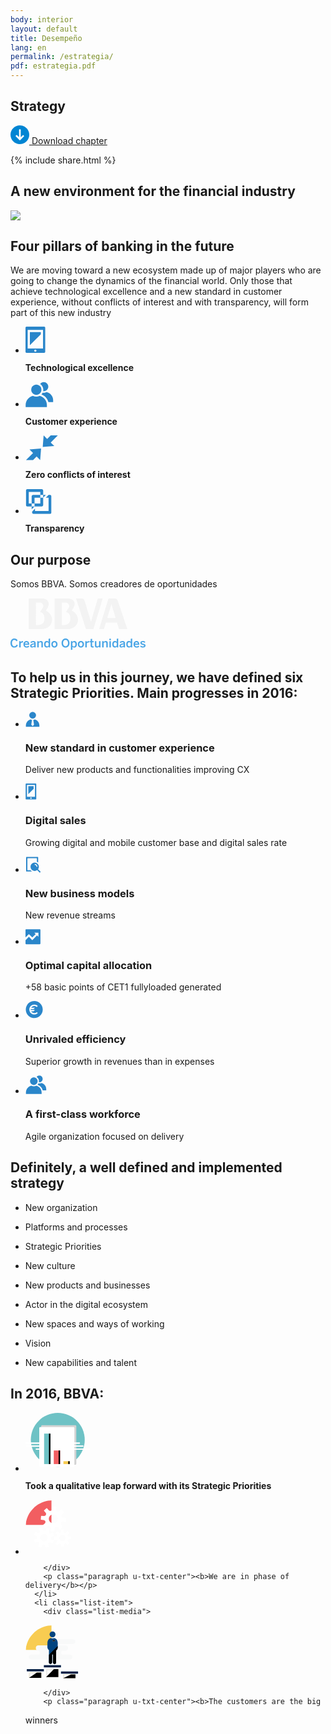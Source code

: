 ```yaml
---
body: interior
layout: default
title: Desempeño
lang: en
permalink: /estrategia/
pdf: estrategia.pdf
---
```



<section class="principal"  data-parallax="scroll" data-speed=".4" data-image-src="{{site.baseurl}}/images/background-estrategia.png">
  <div class="section-header section-header--strategy">
    <h1>Strategy</h1>
  </div>
</section>

<section class="section-option">
  <div class="container container--small u-flex u-space-between">
    <p class="download-option">
      <a href="{{site.baseurl}}/downloads/en/{{ page.pdf }}">
        <svg width="30px" height="30px" viewBox="-7 -1741 30 30" version="1.1" xmlns="http://www.w3.org/2000/svg" xmlns:xlink="http://www.w3.org/1999/xlink">
          <path d="M8,-1741 C-0.318181818,-1741 -7,-1734.31818 -7,-1726 C-7,-1717.68182 -0.318181818,-1711 8,-1711 C16.3181818,-1711 23,-1717.68182 23,-1726 C23,-1734.31818 16.3181818,-1741 8,-1741 Z M14.6136364,-1723.47727 L8.47727273,-1717.34091 C8.34090909,-1717.20455 8.13636364,-1717.13636 8,-1717.13636 C7.79545455,-1717.13636 7.65909091,-1717.20455 7.52272727,-1717.34091 L1.38636364,-1723.47727 C1.25,-1723.61364 1.18181818,-1723.75 1.18181818,-1723.95455 C1.18181818,-1724.15909 1.25,-1724.29545 1.38636364,-1724.43182 L2.34090909,-1725.38636 C2.61363636,-1725.65909 3.02272727,-1725.65909 3.29545455,-1725.38636 L6.02272727,-1722.65909 C6.22727273,-1722.45455 6.63636364,-1722.59091 6.63636364,-1722.93182 L6.63636364,-1734.18182 C6.63636364,-1734.59091 6.90909091,-1734.86364 7.31818182,-1734.86364 L8.68181818,-1734.86364 C9.09090909,-1734.86364 9.36363636,-1734.59091 9.36363636,-1734.18182 L9.36363636,-1722.86364 C9.36363636,-1722.59091 9.70454545,-1722.38636 9.97727273,-1722.59091 L12.7045455,-1725.31818 C12.9772727,-1725.59091 13.3863636,-1725.59091 13.6590909,-1725.31818 L14.6136364,-1724.36364 C14.75,-1724.22727 14.8181818,-1724.09091 14.8181818,-1723.88636 C14.8181818,-1723.75 14.75,-1723.61364 14.6136364,-1723.47727 Z" id="Shape" stroke="none" fill="#0085D3" fill-rule="evenodd"></path>
        </svg>
        Download chapter
      </a>
    </p>
    {% include share.html %}


  </div>
</section>

<section class="section">
  <div class="container container--small">
    <h2 class="title-section title-section--inside u-txt-center">A new environment for the financial industry</h2>
    <img src="{{site.baseurl}}/images/grafico-entorno.svg" />
  </div>
</section>


<section class="section section--pilares" data-parallax="scroll" data-speed=".4" data-image-src="{{site.baseurl}}/images/bg-pilares.png">
  <div class="container">
    <h2 class="u-txt-center title-section title-section--inside">Four pillars of banking in the future</h2>
    <p class="paragraph is-l u-txt-center paragraph--big">We are moving toward a new ecosystem made up of major players who are going to change the dynamics of the financial world.
Only those that achieve technological excellence and a new standard in customer experience, without conflicts of interest and with
transparency, will form part of this new industry</p>
  </div>
  <div class="container container--small">
    <ul class="list list--fourItems">
      <li class="list-item">
        <div class="list-media is-small">
          <svg width="32px" height="43px" viewBox="305 500 32 43" version="1.1" xmlns="http://www.w3.org/2000/svg" xmlns:xlink="http://www.w3.org/1999/xlink">
              <g id="Group" stroke="none" stroke-width="1" fill="none" fill-rule="evenodd" transform="translate(305.000000, 500.000000)">
                  <path d="M0,1.7546 C0,0.7856 0.78,0.0006 1.755,0.0006 L29.805,0.0006 C30.774,0.0006 31.56,0.7846 31.56,1.7546 L31.56,40.3246 C31.56,41.2946 30.78,42.0796 29.805,42.0796 L1.755,42.0796 C0.786,42.0796 0,41.2956 0,40.3246 L0,1.7546 Z M3.507,35.0656 L28.053,35.0656 L28.053,5.2596 L3.507,5.2596 L3.507,35.0656 Z M14.027,38.5726 C14.027,37.6046 14.805,36.8196 15.78,36.8196 C16.748,36.8196 17.533,37.5976 17.533,38.5726 C17.533,39.5416 16.755,40.3266 15.78,40.3266 C14.812,40.3266 14.027,39.5476 14.027,38.5726 L14.027,38.5726 Z" id="Fill-9" fill="#2A86CA"></path>
                  <polygon id="Fill-11" fill="#2A86CA" points="24.5465 12.2732 7.0135 29.8062 7.0135 8.7672 24.5465 8.7672"></polygon>
              </g>
          </svg>
        </div>
        <p class="paragraph u-txt-center"><b>Technological excellence</b></p>
      </li>
      <li class="list-item">
        <div class="list-media is-small">
          <svg width="45px" height="41px" viewBox="493 501 45 41" version="1.1" xmlns="http://www.w3.org/2000/svg" xmlns:xlink="http://www.w3.org/1999/xlink">
              <g id="Group-2" stroke="none" stroke-width="1" fill="none" fill-rule="evenodd" transform="translate(493.000000, 501.000000)">
                  <path d="M17.3241,21.1926 C21.8411,21.1926 25.5021,17.5306 25.5021,13.0146 C25.5021,8.4976 21.8411,4.8366 17.3241,4.8366 C12.8071,4.8366 9.1461,8.4976 9.1461,13.0146 C9.1461,17.5306 12.8071,21.1926 17.3241,21.1926" id="Fill-1" fill="#2A86CA"></path>
                  <path d="M22.5945,22.8288 C20.9965,23.6148 19.1815,24.0588 17.2715,24.0588 C15.3605,24.0588 13.5095,23.6138 11.9115,22.8278 C5.2365,24.4178 0.2495,30.2968 0.2495,37.3068 L0.2495,40.8198 L34.2345,40.8198 L34.2345,37.3068 C34.2345,30.2958 29.2615,24.4198 22.5945,22.8288" id="Fill-3" fill="#2A86CA"></path>
                  <path d="M28.5009,13.0144 C28.5009,13.8014 28.4179,14.5704 28.2619,15.3114 C28.5759,15.3534 28.8959,15.3764 29.2209,15.3764 C33.2359,15.3764 36.4899,12.1224 36.4899,8.1074 C36.4899,4.0924 33.2359,0.8374 29.2209,0.8374 C26.8739,0.8374 24.7869,1.9514 23.4579,3.6784 C26.4929,5.6784 28.5009,9.1154 28.5009,13.0144" id="Fill-5" fill="#2A86CA"></path>
                  <path d="M44.2303,29.7004 C44.2303,23.4694 39.8213,18.2454 33.8943,16.8314 C32.4743,17.5294 30.8663,17.9254 29.1683,17.9254 C28.5793,17.9254 27.9983,17.8744 27.4303,17.7834 C26.9403,18.8174 26.2963,19.7634 25.5273,20.5954 C31.0853,22.6804 35.2013,27.2624 36.6573,32.8234 L44.2303,32.8234 L44.2303,29.7004 Z" id="Fill-7" fill="#2A86CA"></path>
              </g>
          </svg>
        </div>
        <p class="paragraph u-txt-center"><b>Customer experience</b></p>
      </li>
      <li class="list-item">
        <div class="list-media is-small">
        <svg width="52px" height="40px" viewBox="695 502 52 40" version="1.1" xmlns="http://www.w3.org/2000/svg" xmlns:xlink="http://www.w3.org/1999/xlink">
            <path d="M718.4828,541.5613 L719.9048,523.0753 L701.4188,524.4973 L707.1068,530.1853 L695.7508,541.5143 L707.1268,541.5143 L712.7948,535.8733 L718.4828,541.5613 Z M723.9978,502.0563 L722.5758,520.5423 L741.0608,519.1203 L735.3728,513.4323 L746.7298,502.1033 L735.3538,502.1033 L729.6848,507.7443 L723.9978,502.0563 Z" id="Fill-16" stroke="none" fill="#2A86CA" fill-rule="evenodd"></path>
        </svg>
        </div>
        <p class="paragraph u-txt-center"><b>Zero conflicts of interest</b></p>
      </li>
      <li class="list-item">
        <div class="list-media is-small">
          <svg width="42px" height="41px" viewBox="884 503 42 41" version="1.1" xmlns="http://www.w3.org/2000/svg" xmlns:xlink="http://www.w3.org/1999/xlink">
              <defs>
                  <polygon id="path-1" points="0.6115 40 41.5325 40 41.5325 0.3591 0.6115 0.3591 0.6115 40"></polygon>
              </defs>
              <g id="Group-15" stroke="none" stroke-width="1" fill="none" fill-rule="evenodd" transform="translate(884.000000, 503.634200)">
                  <mask id="mask-2" fill="white">
                      <use xlink:href="#path-1"></use>
                  </mask>
                  <g id="Clip-14"></g>
                  <path d="M14.4525,28.1741 L9.8385,32.5161 L9.8385,11.8941 C9.8385,10.6201 10.8725,9.5871 12.1455,9.5871 L32.5685,9.5871 L28.2255,14.2011 L14.4525,14.2011 L14.4525,28.1741 Z M39.2255,40.0001 L12.8825,40.0001 C11.6095,40.0001 10.5755,38.9681 10.5755,37.6931 L10.5755,36.2611 L15.1895,31.6061 L15.1895,35.3861 L36.9195,35.3861 L36.9195,14.2341 L32.5255,14.2341 L36.8685,9.6201 L39.2255,9.6201 C40.5015,9.6201 41.5325,10.6531 41.5325,11.9261 L41.5325,37.6931 C41.5325,38.9681 40.5015,40.0001 39.2255,40.0001 L39.2255,40.0001 Z M5.2245,23.4281 L23.6795,23.4281 L23.6795,4.9731 L5.2245,4.9731 L5.2245,23.4281 Z M25.9875,28.0421 L2.9185,28.0421 C1.6445,28.0421 0.6115,27.0111 0.6115,25.7361 L0.6115,2.6661 C0.6115,1.3931 1.6445,0.3591 2.9185,0.3591 L25.9875,0.3591 C27.2625,0.3591 28.2945,1.3931 28.2945,2.6661 L28.2945,25.7361 C28.2945,27.0111 27.2625,28.0421 25.9875,28.0421 L25.9875,28.0421 Z" id="Fill-13" fill="#2A86CA" mask="url(#mask-2)"></path>
              </g>
          </svg>
        </div>
        <p class="paragraph u-txt-center"><b>Transparency</b></p>
      </li>
    </ul>
  </div>
</section>

<section class="section section--blue">
  <div class="container container--small">
    <h2 class="title-section title-section--inside u-txt-center">Our purpose</h2>
    <p>Somos BBVA. Somos creadores de oportunidades</p>
  </div>
</section>

<section class="section section--blueDark">
  <div class="container container--small u-flex u-hcenter">

<svg width="217px" height="85px" viewBox="503 540 217 85" version="1.1" xmlns="http://www.w3.org/2000/svg" xmlns:xlink="http://www.w3.org/1999/xlink">
    <defs></defs>
    <g id="Group" stroke="none" stroke-width="1" fill="none" fill-rule="evenodd" transform="translate(503.000000, 541.000000)">
        <path d="M172.0262,4.9915 C170.7172,0.9695 169.9732,0.0245 166.1352,0.0245 L156.7822,0.0245 L141.8012,48.9595 L149.4132,48.9595 L152.6062,38.3875 L170.4522,38.3875 L173.6722,48.9595 L186.9152,48.9595 L172.0262,4.9915 Z M154.7802,31.2165 L161.4482,8.9045 L168.2332,31.2165 L154.7802,31.2165 Z" id="Fill-1" fill="#F3F3F3"></path>
        <path d="M97.957,19.2142 L100.301,15.6482 C105.386,8.1462 101.881,0.0002 91.88,0.0002 L70.586,0.0002 L70.586,48.9592 L91.139,48.9592 C109.212,48.9592 114.674,27.9222 97.957,19.2142 L97.957,19.2142 Z M82.099,42.4012 L82.099,6.4022 L88.391,6.4022 C91.402,6.4022 94.031,8.9072 94.031,11.8962 C94.031,12.9522 93.807,13.9212 92.78,15.4522 L88.735,21.5662 C92.971,22.5822 95.807,25.8402 95.807,31.9402 C95.807,39.2782 91.402,42.4012 85.585,42.4012 L82.099,42.4012 Z" id="Fill-3" fill="#F3F3F3"></path>
        <path d="M56.5003,19.2142 L58.8983,15.6482 C63.9203,8.1462 60.4733,0.0002 50.4893,0.0002 L29.1533,0.0002 L29.1533,48.9592 L49.7403,48.9592 C67.7873,48.9592 73.2453,27.9222 56.5003,19.2142 M44.1763,42.4012 L40.6743,42.4012 L40.6743,6.4022 L46.9653,6.4022 C49.9903,6.4022 52.6223,8.9072 52.6223,11.8962 C52.6223,12.9522 52.3823,13.9212 51.3733,15.4522 L47.2983,21.5662 C51.5303,22.5822 54.3933,25.8402 54.3933,31.9402 C54.3933,39.2782 49.9903,42.4012 44.1763,42.4012" id="Fill-5" fill="#F3F3F3"></path>
        <path d="M119.4406,6.3938 C117.7016,0.8758 116.8266,-0.0002 113.4776,-0.0002 L104.8336,-0.0002 L120.8316,48.9588 L132.6086,48.9588 L147.5176,-0.0002 L139.7566,-0.0002 L128.7386,37.1718 L119.4406,6.3938 Z" id="Fill-7" fill="#F3F3F3"></path>
        <path d="M0,71.2386 C0,66.6066 2.65,63.9576 6.119,63.9576 C8.787,63.9576 10.445,65.1196 11.418,67.2176 L9.397,68.4176 C8.845,67.1016 7.815,66.1506 6.119,66.1506 C3.717,66.1506 2.382,68.1316 2.382,71.2186 C2.382,74.4796 3.794,76.4606 6.253,76.4606 C8.006,76.4606 9.15,75.4126 9.702,73.8306 L11.761,74.7646 C10.923,77.0896 9.206,78.5956 6.253,78.5956 C2.611,78.5956 0,76.0026 0,71.2386" id="Fill-10" fill="#49A5E6"></path>
        <path d="M13.9337,78.3289 L13.9337,68.2269 L16.0877,68.2269 L16.2787,69.8659 L16.2977,69.8659 C16.9077,68.9129 17.9757,68.0169 19.8617,68.0169 L19.9567,68.0169 L20.1677,70.1709 C20.0137,70.1329 19.7087,70.1329 19.5577,70.1329 C18.0137,70.1329 16.9267,70.8379 16.2787,71.9239 L16.2787,78.3289 L13.9337,78.3289 Z" id="Fill-12" fill="#49A5E6"></path>
        <path d="M27.8298,72.3055 C27.7148,70.8195 26.9338,69.9235 25.5238,69.9235 C24.3608,69.9235 23.3118,70.6865 23.0828,72.3055 L27.8298,72.3055 Z M20.7198,73.2765 C20.7198,69.4845 23.4458,68.0175 25.5418,68.0175 C27.7348,68.0175 29.9838,69.3695 29.9838,73.4875 L29.9838,74.0415 L23.0648,74.0415 C23.1418,75.8125 24.2848,76.6695 25.8088,76.6695 C27.0678,76.6695 28.1528,76.1365 28.9348,75.3745 L29.8688,76.9185 C28.7248,78.0055 27.4098,78.5385 25.6758,78.5385 C23.0648,78.5385 20.7198,76.9935 20.7198,73.2765 L20.7198,73.2765 Z" id="Fill-14" fill="#49A5E6"></path>
        <path d="M37.9892,75.5071 L37.9892,73.2781 C34.7292,73.7351 33.6812,74.4401 33.6812,75.4511 C33.6812,76.2511 34.2342,76.6711 35.1122,76.6711 C36.3122,76.6711 37.2662,76.2321 37.9892,75.5071 M31.3942,75.8311 C31.3942,73.6021 33.2622,72.2301 37.9892,71.6951 L37.9892,71.3921 C37.9892,70.4571 37.4372,69.9431 36.2352,69.9431 C34.9202,69.9431 33.9112,70.5141 32.9762,71.2961 L31.6992,69.8661 C32.7662,68.8761 34.2152,68.0181 36.5402,68.0181 C39.1512,68.0181 40.2772,69.3141 40.2772,71.6771 L40.2772,78.3281 L38.1792,78.3281 L37.9892,77.0311 C37.0182,78.0231 35.7782,78.4811 34.2732,78.4811 C32.6142,78.4811 31.3942,77.4901 31.3942,75.8311" id="Fill-16" fill="#49A5E6"></path>
        <path d="M42.8112,78.3289 L42.8112,68.2269 L44.9652,68.2269 L45.1562,69.6569 C45.8992,68.8179 47.1192,68.0169 48.7962,68.0169 C50.6262,68.0169 51.7702,68.9709 51.7702,70.9719 L51.7702,78.3289 L49.4432,78.3289 L49.4432,71.6589 C49.4432,70.5339 48.9872,69.9619 47.8992,69.9619 C46.8892,69.9619 46.0322,70.4749 45.1562,71.2759 L45.1562,78.3289 L42.8112,78.3289 Z" id="Fill-18" fill="#49A5E6"></path>
        <path d="M60.9765,75.2977 L60.9765,71.1817 C60.1565,70.3807 59.4515,69.9627 58.4785,69.9627 C57.0505,69.9627 56.0965,71.0477 56.0965,73.3157 C56.0965,75.3937 57.0115,76.5567 58.5175,76.5567 C59.4895,76.5567 60.2715,76.0217 60.9765,75.2977 M53.7525,73.3357 C53.7525,69.8277 55.4675,68.0177 57.7935,68.0177 C59.1655,68.0177 60.2715,68.4937 60.9765,69.3717 L60.9765,64.3957 L63.3205,64.0527 L63.3205,78.3287 L61.1665,78.3287 L60.9765,76.9957 C60.2895,77.8527 59.2615,78.4817 57.7555,78.4817 C55.4495,78.4817 53.7525,76.8427 53.7525,73.3357" id="Fill-20" fill="#49A5E6"></path>
        <path d="M72.9087,73.2967 C72.9087,71.4297 72.0897,70.0197 70.3167,70.0197 C68.6207,70.0197 67.7247,71.2957 67.7247,73.2967 C67.7247,75.2207 68.5057,76.5747 70.3167,76.5747 C72.0127,76.5747 72.9087,75.2207 72.9087,73.2967 M65.3797,73.2777 C65.3797,69.5617 67.8387,68.0177 70.3167,68.0177 C72.7747,68.0177 75.2347,69.5617 75.2347,73.2777 C75.2347,76.9757 72.7747,78.5377 70.3167,78.5377 C67.8567,78.5377 65.3797,76.9757 65.3797,73.2777" id="Fill-22" fill="#49A5E6"></path>
        <path d="M92.0583,71.2767 C92.0583,68.0747 90.4573,66.1507 88.0753,66.1507 C85.6903,66.1507 84.0903,68.0747 84.0903,71.2767 C84.0903,74.4797 85.6903,76.4607 88.0753,76.4607 C90.4573,76.4607 92.0583,74.4797 92.0583,71.2767 M81.7083,71.2767 C81.7083,66.5297 84.6623,63.9577 88.0753,63.9577 C91.4673,63.9577 94.4213,66.5297 94.4213,71.2767 C94.4213,76.0237 91.4673,78.5957 88.0753,78.5957 C84.6623,78.5957 81.7083,76.0237 81.7083,71.2767" id="Fill-24" fill="#49A5E6"></path>
        <g id="Group-28" transform="translate(96.000000, 67.312000)" fill="#49A5E6">
            <path d="M7.8947,5.9651 C7.8947,3.8691 6.9807,2.7071 5.4747,2.7071 C4.5017,2.7071 3.7207,3.2401 3.0157,3.9651 L3.0157,8.1001 C3.8347,8.9011 4.5407,9.3211 5.5127,9.3211 C6.9607,9.3211 7.8947,8.3111 7.8947,5.9651 L7.8947,5.9651 Z M0.6707,15.0001 L0.6707,0.9151 L2.8247,0.9151 L3.0157,2.2291 C3.7017,1.3911 4.7307,0.7051 6.2367,0.7051 C8.5437,0.7051 10.2397,2.4411 10.2397,5.9471 C10.2397,9.4531 8.5237,11.1701 6.1977,11.1701 C4.8267,11.1701 3.7787,10.7491 3.0157,9.9111 L3.0157,14.6571 L0.6707,15.0001 Z" id="Fill-26"></path>
        </g>
        <path d="M115.274,73.2967 C115.274,71.4297 114.455,70.0197 112.682,70.0197 C110.986,70.0197 110.09,71.2957 110.09,73.2967 C110.09,75.2207 110.871,76.5747 112.682,76.5747 C114.378,76.5747 115.274,75.2207 115.274,73.2967 M107.745,73.2777 C107.745,69.5617 110.204,68.0177 112.682,68.0177 C115.141,68.0177 117.6,69.5617 117.6,73.2777 C117.6,76.9757 115.141,78.5377 112.682,78.5377 C110.222,78.5377 107.745,76.9757 107.745,73.2777" id="Fill-29" fill="#49A5E6"></path>
        <path d="M119.6775,78.3289 L119.6775,68.2269 L121.8315,68.2269 L122.0225,69.8659 L122.0415,69.8659 C122.6515,68.9129 123.7195,68.0169 125.6065,68.0169 L125.7005,68.0169 L125.9105,70.1709 C125.7585,70.1329 125.4535,70.1329 125.3015,70.1329 C123.7565,70.1329 122.6705,70.8379 122.0225,71.9239 L122.0225,78.3289 L119.6775,78.3289 Z" id="Fill-31" fill="#49A5E6"></path>
        <path d="M128.2736,75.5457 L128.2736,70.0757 L126.5586,70.0757 L126.5586,68.2267 L128.2736,68.2267 L128.2736,64.8537 L130.5996,64.5107 L130.5996,68.2267 L133.2106,68.2267 L133.2106,70.0757 L130.5996,70.0757 L130.5996,75.1837 C130.5996,76.2707 131.0566,76.6127 132.0096,76.6127 C132.3906,76.6127 132.7536,76.5377 133.0386,76.4607 L133.2316,78.3097 C132.9436,78.3657 132.0096,78.4627 131.3816,78.4627 C129.2456,78.4627 128.2736,77.7377 128.2736,75.5457" id="Fill-33" fill="#49A5E6"></path>
        <path d="M135.0599,75.5838 L135.0599,68.2268 L137.4039,68.2268 L137.4039,74.9548 C137.4039,76.0228 137.8419,76.5558 138.9289,76.5558 C139.9399,76.5558 140.7969,76.0228 141.6739,75.2218 L141.6739,68.2268 L144.0189,68.2268 L144.0189,78.3288 L141.8649,78.3288 L141.6739,76.9188 C140.9299,77.7188 139.7109,78.5388 138.0539,78.5388 C136.2039,78.5388 135.0599,77.5848 135.0599,75.5838" id="Fill-35" fill="#49A5E6"></path>
        <path d="M146.6484,78.3289 L146.6484,68.2269 L148.8034,68.2269 L148.9934,69.6569 C149.7364,68.8179 150.9564,68.0169 152.6344,68.0169 C154.4644,68.0169 155.6074,68.9709 155.6074,70.9719 L155.6074,78.3289 L153.2824,78.3289 L153.2824,71.6589 C153.2824,70.5339 152.8234,69.9619 151.7384,69.9619 C150.7284,69.9619 149.8704,70.4749 148.9934,71.2759 L148.9934,78.3289 L146.6484,78.3289 Z" id="Fill-37" fill="#49A5E6"></path>
        <path d="M158.257,78.329 L160.583,78.329 L160.583,68.227 L158.257,68.227 L158.257,78.329 Z M158.066,65.482 C158.066,64.777 158.543,64.242 159.4,64.242 C160.278,64.242 160.774,64.777 160.774,65.482 C160.774,66.187 160.278,66.721 159.4,66.721 C158.543,66.721 158.066,66.187 158.066,65.482 L158.066,65.482 Z" id="Fill-39" fill="#49A5E6"></path>
        <path d="M169.9985,75.2977 L169.9985,71.1817 C169.1785,70.3807 168.4745,69.9627 167.5005,69.9627 C166.0725,69.9627 165.1185,71.0477 165.1185,73.3157 C165.1185,75.3937 166.0345,76.5567 167.5395,76.5567 C168.5115,76.5567 169.2935,76.0217 169.9985,75.2977 M162.7745,73.3357 C162.7745,69.8277 164.4895,68.0177 166.8165,68.0177 C168.1875,68.0177 169.2935,68.4937 169.9985,69.3717 L169.9985,64.3957 L172.3425,64.0527 L172.3425,78.3287 L170.1895,78.3287 L169.9985,76.9957 C169.3115,77.8527 168.2835,78.4817 166.7775,78.4817 C164.4715,78.4817 162.7745,76.8427 162.7745,73.3357" id="Fill-41" fill="#49A5E6"></path>
        <path d="M180.9215,75.5071 L180.9215,73.2781 C177.6615,73.7351 176.6135,74.4401 176.6135,75.4511 C176.6135,76.2511 177.1655,76.6711 178.0425,76.6711 C179.2435,76.6711 180.1975,76.2321 180.9215,75.5071 M174.3255,75.8311 C174.3255,73.6021 176.1935,72.2301 180.9215,71.6951 L180.9215,71.3921 C180.9215,70.4571 180.3675,69.9431 179.1675,69.9431 C177.8515,69.9431 176.8415,70.5141 175.9075,71.2961 L174.6305,69.8661 C175.6975,68.8761 177.1465,68.0181 179.4725,68.0181 C182.0825,68.0181 183.2085,69.3141 183.2085,71.6771 L183.2085,78.3281 L181.1105,78.3281 L180.9215,77.0311 C179.9495,78.0231 178.7095,78.4811 177.2045,78.4811 C175.5455,78.4811 174.3255,77.4901 174.3255,75.8311" id="Fill-42" fill="#49A5E6"></path>
        <path d="M192.4143,75.2977 L192.4143,71.1817 C191.5943,70.3807 190.8903,69.9627 189.9163,69.9627 C188.4883,69.9627 187.5343,71.0477 187.5343,73.3157 C187.5343,75.3937 188.4503,76.5567 189.9553,76.5567 C190.9273,76.5567 191.7093,76.0217 192.4143,75.2977 M185.1903,73.3357 C185.1903,69.8277 186.9053,68.0177 189.2323,68.0177 C190.6033,68.0177 191.7093,68.4937 192.4143,69.3717 L192.4143,64.3957 L194.7583,64.0527 L194.7583,78.3287 L192.6053,78.3287 L192.4143,76.9957 C191.7273,77.8527 190.6993,78.4817 189.1933,78.4817 C186.8873,78.4817 185.1903,76.8427 185.1903,73.3357" id="Fill-43" fill="#49A5E6"></path>
        <path d="M203.9277,72.3055 C203.8127,70.8195 203.0317,69.9235 201.6207,69.9235 C200.4577,69.9235 199.4097,70.6865 199.1797,72.3055 L203.9277,72.3055 Z M196.8177,73.2765 C196.8177,69.4845 199.5427,68.0175 201.6397,68.0175 C203.8317,68.0175 206.0807,69.3695 206.0807,73.4875 L206.0807,74.0415 L199.1617,74.0415 C199.2387,75.8125 200.3807,76.6695 201.9067,76.6695 C203.1647,76.6695 204.2507,76.1365 205.0327,75.3745 L205.9667,76.9185 C204.8227,78.0055 203.5077,78.5385 201.7727,78.5385 C199.1617,78.5385 196.8177,76.9935 196.8177,73.2765 L196.8177,73.2765 Z" id="Fill-44" fill="#49A5E6"></path>
        <path d="M207.4537,76.9368 L208.3487,75.3548 C209.2647,76.1368 210.5227,76.7268 211.8357,76.7268 C213.0947,76.7268 213.8577,76.3278 213.8577,75.6228 C213.8577,74.8018 213.2677,74.5168 211.5897,74.1728 C209.4547,73.7348 207.8157,73.1638 207.8157,70.9898 C207.8157,69.1988 209.3027,68.0178 211.5327,68.0178 C213.3427,68.0178 214.5637,68.5318 215.6307,69.2938 L214.8107,70.9528 C213.8577,70.2668 212.7907,69.8668 211.7047,69.8668 C210.5607,69.8668 210.0077,70.2848 210.0077,70.8958 C210.0077,71.5628 210.5607,71.8678 212.0667,72.1908 C214.3347,72.6488 216.0687,73.1828 216.0687,75.3168 C216.0687,77.5278 214.1437,78.5188 211.8187,78.5188 C209.8737,78.5188 208.4247,77.7938 207.4537,76.9368" id="Fill-45" fill="#49A5E6"></path>
    </g>
</svg>
  </div>
</section>


<section class="section section--grey">
  <div class="container">
    <h2 class="title-section u-txt-center">To help us in this journey, we have defined six Strategic Priorities.
Main progresses in 2016:</h2>
  </div>
  <div class="container container--small">
    <ul class="list list--threeItems ">
      <li class="list-item">
        <div class="list-media is-left is-small">
          <svg width="23px" height="25px" viewBox="337 326 23 25" version="1.1" xmlns="http://www.w3.org/2000/svg" xmlns:xlink="http://www.w3.org/1999/xlink">
              <desc>Created with Sketch.</desc>
              <defs></defs>
              <g id="Group" stroke="none" stroke-width="1" fill="none" fill-rule="evenodd" transform="translate(337.000000, 326.000000)">
                  <path d="M11.4224,11.2436 C14.4074,11.2436 16.8284,8.8236 16.8284,5.8376 C16.8284,2.8526 14.4074,0.4316 11.4224,0.4316 C8.4374,0.4316 6.0164,2.8526 6.0164,5.8376 C6.0164,8.8236 8.4374,11.2436 11.4224,11.2436" id="Fill-1" fill="#2A86CA"></path>
                  <path d="M14.8096,12.603 C14.0956,12.961 13.2886,13.211 12.5026,13.329 L12.5026,13.406 L13.5836,20.975 L11.4216,23.137 L9.2606,20.975 L10.3416,13.406 L10.3416,13.329 C9.4576,13.21 8.7476,12.961 8.0336,12.603 C3.7706,13.641 0.6196,17.479 0.6196,22.056 L0.6196,24.198 L22.2246,24.198 L22.2246,22.056 C22.2246,17.478 19.0676,13.642 14.8096,12.603" id="Fill-3" fill="#2A86CA"></path>
              </g>
          </svg>
        </div>
        <h3 class="title-list">New standard in customer experience</h3>
        <p class="paragraph">Deliver new products and
functionalities improving CX</p>
      </li>
      <li class="list-item">
        <div class="list-media is-left is-small">
          <svg width="18px" height="26px" viewBox="598 324 18 26" version="1.1" xmlns="http://www.w3.org/2000/svg" xmlns:xlink="http://www.w3.org/1999/xlink">
              <!-- Generator: Sketch 41.2 (35397) - http://www.bohemiancoding.com/sketch -->
              <desc>Created with Sketch.</desc>
              <defs></defs>
              <g id="Group-2" stroke="none" stroke-width="1" fill="none" fill-rule="evenodd" transform="translate(598.000000, 324.000000)">
                  <path d="M0.2396,1.0635 C0.2396,0.4765 0.7126,0.0005 1.3026,0.0005 L16.1766,0.0005 C16.7636,0.0005 17.2396,0.4755 17.2396,1.0635 L17.2396,24.4375 C17.2396,25.0245 16.7666,25.5005 16.1766,25.5005 L1.3026,25.5005 C0.7166,25.5005 0.2396,25.0245 0.2396,24.4375 L0.2396,1.0635 Z M2.3646,21.2505 L15.1146,21.2505 L15.1146,2.1255 L2.3646,2.1255 L2.3646,21.2505 Z M7.6766,23.3755 C7.6766,22.7885 8.1486,22.3125 8.7396,22.3125 C9.3266,22.3125 9.8026,22.7845 9.8026,23.3755 C9.8026,23.9615 9.3306,24.4375 8.7396,24.4375 C8.1526,24.4375 7.6766,23.9665 7.6766,23.3755 L7.6766,23.3755 Z" id="Fill-21" fill="#2A86CA"></path>
                  <polygon id="Fill-23" fill="#2A86CA" points="12.9896 8.5 4.4896 17 4.4896 4.25 12.9896 4.25"></polygon>
              </g>
          </svg>
        </div>
        <h3 class="title-list">Digital sales</h3>
        <p class="paragraph">Growing digital and mobile
customer base and digital sales rate</p>
      </li>
      <li class="list-item">
        <div class="list-media is-left is-small">
          <svg width="25px" height="26px" viewBox="859 326 25 26" version="1.1" xmlns="http://www.w3.org/2000/svg" xmlns:xlink="http://www.w3.org/1999/xlink">
              <g id="Group-3" stroke="none" stroke-width="1" fill="none" fill-rule="evenodd" transform="translate(859.000000, 326.000000)">
                  <path d="M17.6683,16.2363 C17.6683,14.6073 16.3473,13.2853 14.7173,13.2853 L14.7173,11.8103 C17.1613,11.8103 19.1433,13.7923 19.1433,16.2363 L17.6683,16.2363 Z M20.0903,20.1343 C20.8863,19.0393 21.3563,17.6933 21.3563,16.2363 C21.3563,12.5693 18.3843,9.5973 14.7173,9.5973 C11.0503,9.5973 8.0773,12.5693 8.0773,16.2363 C8.0773,19.9033 11.0503,22.8763 14.7173,22.8763 C16.1743,22.8763 17.5203,22.4053 18.6143,21.6103 L22.8313,25.8263 L24.3073,24.3513 L20.0903,20.1343 Z" id="Fill-17" fill="#2A86CA"></path>
                  <path d="M8.1048,21.769 L3.6148,21.769 C3.2798,21.769 3.0058,21.495 3.0058,21.161 L3.0058,3.105 C3.0058,2.77 3.2798,2.497 3.6148,2.497 L17.6128,2.497 C17.9478,2.497 18.2208,2.77 18.2208,3.105 L18.2208,8.336 C18.9588,8.671 19.6398,9.106 20.2508,9.624 L20.2508,1.077 C20.2508,0.742 19.9758,0.468 19.6408,0.468 L1.5858,0.468 C1.2508,0.468 0.9768,0.742 0.9768,1.077 L0.9768,23.189 C0.9768,23.524 1.2508,23.798 1.5858,23.798 L10.6188,23.798 C9.6578,23.284 8.8058,22.593 8.1048,21.769" id="Fill-19" fill="#2A86CA"></path>
              </g>
          </svg>
        </div>
        <h3 class="title-list">New business models</h3>
        <p class="paragraph">New revenue streams</p>
      </li>
      <li class="list-item">
        <div class="list-media is-left is-small">
          <svg width="24px" height="25px" viewBox="337 581 24 25" version="1.1" xmlns="http://www.w3.org/2000/svg" xmlns:xlink="http://www.w3.org/1999/xlink">
              <g id="Group-4" stroke="none" stroke-width="1" fill="none" fill-rule="evenodd" transform="translate(337.000000, 581.000000)">
                  <path d="M22.799,0.2998 L1.089,0.2998 C0.477,0.2998 0,0.7868 0,1.3888 L0,13.3288 L5.429,7.9008 L10.858,13.3288 L16.287,7.9008 L14.115,5.7298 L20.63,5.7298 L20.63,12.2438 L18.459,10.0718 L10.858,17.6728 L5.429,12.2438 L0,17.6728 L0,23.0988 C0,23.7098 0.487,24.1878 1.089,24.1878 L22.799,24.1878 C23.41,24.1878 23.887,23.6998 23.887,23.0988 L23.887,1.3888 C23.887,0.7778 23.4,0.2998 22.799,0.2998" id="Fill-15" fill="#2A86CA"></path>
              </g>
          </svg>
        </div>
        <h3 class="title-list">Optimal capital allocation</h3>
        <p class="paragraph">+58 basic points of CET1 fullyloaded generated </p>
      </li>
      <li class="list-item">
        <div class="list-media is-left is-small">
          <svg width="28px" height="28px" viewBox="598 580 28 28" version="1.1" xmlns="http://www.w3.org/2000/svg" xmlns:xlink="http://www.w3.org/1999/xlink">
              <g id="Group-5" stroke="none" stroke-width="1" fill="none" fill-rule="evenodd" transform="translate(598.000000, 580.000000)">
                  <path d="M15.165,10.8252 L12.906,13.0842 L8.416,13.0842 C8.397,13.2692 8.388,13.4582 8.388,13.6482 C8.388,13.8392 8.397,14.0272 8.416,14.2132 L15.165,14.2132 L12.906,16.4712 L9.145,16.4712 C10.122,18.1592 11.945,19.2962 14.035,19.2962 C15.595,19.2962 17.007,18.6642 18.028,17.6412 L19.626,19.2392 C18.195,20.6702 16.219,21.5542 14.035,21.5542 C9.669,21.5542 6.129,18.0142 6.129,13.6482 C6.129,13.4582 6.138,13.2702 6.151,13.0842 L6.129,13.0842 L6.153,13.0592 C6.455,8.9692 9.867,5.7422 14.035,5.7422 C16.219,5.7422 18.195,6.6272 19.626,8.0572 L18.028,9.6552 C17.007,8.6332 15.595,8.0012 14.035,8.0012 C11.945,8.0012 10.122,9.1382 9.145,10.8252 L15.165,10.8252 Z M14.035,0.0952 C6.55,0.0952 0.481,6.1632 0.481,13.6482 C0.481,21.1342 6.55,27.2022 14.035,27.2022 C21.52,27.2022 27.589,21.1342 27.589,13.6482 C27.589,6.1632 21.52,0.0952 14.035,0.0952 L14.035,0.0952 Z" id="Fill-13" fill="#2A86CA"></path>
              </g>
          </svg>
        </div>
        <h3 class="title-list">Unrivaled efficiency</h3>
        <p class="paragraph">Superior growth in revenues than in
expenses</p>
      </li>
      <li class="list-item">
        <div class="list-media is-left is-small">
          <svg width="34px" height="30px" viewBox="860 578 34 30" version="1.1" xmlns="http://www.w3.org/2000/svg" xmlns:xlink="http://www.w3.org/1999/xlink">
              <g id="Group-7" stroke="none" stroke-width="1" fill="none" fill-rule="evenodd" transform="translate(860.000000, 578.000000)">
                  <path d="M21.5706,9.3506 C21.5706,9.9326 21.5096,10.4986 21.3946,11.0466 C21.6266,11.0776 21.8626,11.0946 22.1016,11.0946 C25.0646,11.0946 27.4666,8.6926 27.4666,5.7296 C27.4666,2.7666 25.0646,0.3646 22.1016,0.3646 C20.3696,0.3646 18.8306,1.1866 17.8486,2.4606 C20.0896,3.9376 21.5706,6.4736 21.5706,9.3506" id="Fill-9" fill="#2A86CA"></path>
                  <g id="Group-6" transform="translate(0.000000, 3.000000)" fill="#2A86CA">
                      <path d="M13.3226,12.3872 C16.6556,12.3872 19.3576,9.6852 19.3576,6.3512 C19.3576,3.0182 16.6556,0.3162 13.3226,0.3162 C9.9886,0.3162 7.2866,3.0182 7.2866,6.3512 C7.2866,9.6852 9.9886,12.3872 13.3226,12.3872" id="Fill-5"></path>
                      <path d="M17.2122,13.5937 C16.0322,14.1737 14.6922,14.5017 13.2832,14.5017 C11.8732,14.5017 10.5072,14.1737 9.3272,13.5937 C4.4012,14.7677 0.7212,19.1057 0.7212,24.2797 L0.7212,26.8717 L25.8022,26.8717 L25.8022,24.2797 C25.8022,19.1057 22.1322,14.7687 17.2122,13.5937" id="Fill-7"></path>
                      <path d="M33.179,18.6665 C33.179,14.0665 29.925,10.2125 25.551,9.1685 C24.503,9.6845 23.317,9.9755 22.064,9.9755 C21.629,9.9755 21.2,9.9375 20.781,9.8705 C20.419,10.6345 19.944,11.3335 19.376,11.9455 C23.479,13.4845 26.516,16.8665 27.59,20.9715 L33.179,20.9715 L33.179,18.6665 Z" id="Fill-11"></path>
                  </g>
              </g>
          </svg>
        </div>
        <h3 class="title-list">A first-class workforce</h3>
        <p class="paragraph">Agile organization focused on
delivery</p>
      </li>
    </ul>
  </div>
</section>


<section class="section">
  <div class="container container--small">
    <h2 class="title-section title-section--inside u-txt-center">Definitely, a well defined and implemented strategy</h2>
    <ul class="list list--threeItems list--images">
      <li class="list-item">
        <p class="paragraph">New organization</p>
      </li>
      <li class="list-item">
        <p class="paragraph">Platforms and processes</p>
      </li>
      <li class="list-item">
        <p class="paragraph">Strategic Priorities</p>
      </li>
      <li class="list-item">
        <p class="paragraph">New culture</p>
      </li>
      <li class="list-item">
        <p class="paragraph">New products and businesses</p>
      </li>
      <li class="list-item">
        <p class="paragraph">Actor in the digital ecosystem</p>
      </li>
      <li class="list-item">
        <p class="paragraph">New spaces and ways of working</p>
      </li>
      <li class="list-item">
        <p class="paragraph">Vision</p>
      </li>
      <li class="list-item">
        <p class="paragraph">New capabilities and talent</p>
      </li>
    </ul>
  </div>
</section>


<section class="section section--blue">
  <div class="container container--small">
    <h2 class="title-section u-txt-center">In 2016, BBVA:</h2>
    <ul class="list list--threeItems">
      <li class="list-item">
        <div class="list-media">
          <svg width="104px" height="95px" viewBox="563 419 104 95" version="1.1" xmlns="http://www.w3.org/2000/svg" xmlns:xlink="http://www.w3.org/1999/xlink">
              <defs>
                  <polygon id="path-1" points="0 94 103.307 94 103.307 0.246 0 0.246"></polygon>
                  <polygon id="path-3" points="0 94 103.307 94 103.307 0.246 0 0.246"></polygon>
                  <polygon id="path-5" points="0 94 103.307 94 103.307 0.246 0 0.246"></polygon>
                  <polygon id="path-7" points="0 94 103.307 94 103.307 0.246 0 0.246"></polygon>
                  <polygon id="path-9" points="0 94 103.307 94 103.307 0.246 0 0.246"></polygon>
                  <polygon id="path-11" points="0 94.7542 103.307 94.7542 103.307 1.0002 0 1.0002"></polygon>
              </defs>
              <g id="Page-1" stroke="none" stroke-width="1" fill="none" fill-rule="evenodd" transform="translate(563.000000, 419.000000)">
                  <path d="M94.7714,44.1175 C94.7714,67.9315 75.4664,87.2355 51.6534,87.2355 C27.8404,87.2355 8.5354,67.9315 8.5354,44.1175 C8.5354,20.3045 27.8404,1.0005 51.6534,1.0005 C75.4664,1.0005 94.7714,20.3045 94.7714,44.1175 Z" id="Fill-1" fill="#6EC2C5"></path>
                  <path d="M81.2775,82.6009 C81.2775,83.4399 80.5975,84.1199 79.7585,84.1199 L26.5875,84.1199 C25.7485,84.1199 25.0685,83.4399 25.0685,82.6009 L25.0685,22.3399 C25.0685,21.5009 25.7485,20.8209 26.5875,20.8209 L79.7585,20.8209 C80.5975,20.8209 81.2775,21.5009 81.2775,22.3399 L81.2775,82.6009 Z" id="Fill-3" fill="#D3D3D3"></path>
                  <g id="Group-9" transform="translate(0.000000, 0.754200)">
                      <path d="M16.2057,58.3018 C16.2057,58.8598 16.6597,59.3128 17.2187,59.3128 L102.2917,59.3128 C102.8507,59.3128 103.3047,58.8598 103.3047,58.3018 L103.3047,58.2958 C103.3047,57.7388 102.8507,57.2858 102.2917,57.2858 L17.2187,57.2858 C16.6597,57.2858 16.2057,57.7388 16.2057,58.2958 L16.2057,58.3018 Z" id="Fill-5" fill="#FFFFFF"></path>
                      <mask id="mask-2" fill="white">
                          <use xlink:href="#path-1"></use>
                      </mask>
                      <g id="Clip-8"></g>
                      <polygon id="Fill-7" fill="#FFFFFF" mask="url(#mask-2)" points="16.206 59.311 103.307 59.311 103.307 57.289 16.206 57.289"></polygon>
                  </g>
                  <g id="Group-14" transform="translate(0.000000, 0.754200)">
                      <path d="M0.0012,48.6807 C0.0012,49.2387 0.4552,49.6907 1.0142,49.6907 L86.0872,49.6907 C86.6472,49.6907 87.1002,49.2387 87.1002,48.6807 L87.1002,48.6747 C87.1002,48.1177 86.6472,47.6647 86.0872,47.6647 L1.0142,47.6647 C0.4552,47.6647 0.0012,48.1177 0.0012,48.6747 L0.0012,48.6807 Z" id="Fill-10" fill="#FFFFFF"></path>
                      <mask id="mask-4" fill="white">
                          <use xlink:href="#path-3"></use>
                      </mask>
                      <g id="Clip-13"></g>
                      <polygon id="Fill-12" fill="#FFFFFF" mask="url(#mask-4)" points="0 49.69 87.101 49.69 87.101 47.663 0 47.663"></polygon>
                  </g>
                  <g id="Group-19" transform="translate(0.000000, 0.754200)">
                      <path d="M5.3182,53.4912 C5.3182,54.0492 5.7722,54.5022 6.3312,54.5022 L91.4042,54.5022 C91.9642,54.5022 92.4172,54.0492 92.4172,53.4912 L92.4172,53.4852 C92.4172,52.9282 91.9642,52.4752 91.4042,52.4752 L6.3312,52.4752 C5.7722,52.4752 5.3182,52.9282 5.3182,53.4852 L5.3182,53.4912 Z" id="Fill-15" fill="#FFFFFF"></path>
                      <mask id="mask-6" fill="white">
                          <use xlink:href="#path-5"></use>
                      </mask>
                      <g id="Clip-18"></g>
                      <polygon id="Fill-17" fill="#FFFFFF" mask="url(#mask-6)" points="5.318 54.5 92.419 54.5 92.419 52.478 5.318 52.478"></polygon>
                  </g>
                  <g id="Group-24" transform="translate(0.000000, 0.754200)">
                      <path d="M0.5076,53.5069 C0.5076,54.0559 0.9546,54.5009 1.5056,54.5009 L2.2946,54.5009 C2.8456,54.5009 3.2926,54.0559 3.2926,53.5069 L3.2926,53.4709 C3.2926,52.9209 2.8456,52.4759 2.2946,52.4759 L1.5056,52.4759 C0.9546,52.4759 0.5076,52.9209 0.5076,53.4709 L0.5076,53.5069 Z" id="Fill-20" fill="#FFFFFF"></path>
                      <mask id="mask-8" fill="white">
                          <use xlink:href="#path-7"></use>
                      </mask>
                      <g id="Clip-23"></g>
                      <polygon id="Fill-22" fill="#FFFFFF" mask="url(#mask-8)" points="0.508 54.5 3.29 54.5 3.29 52.478 0.508 52.478"></polygon>
                  </g>
                  <g id="Group-29" transform="translate(0.000000, 0.754200)">
                      <path d="M94.4429,53.5069 C94.4429,54.0559 94.8899,54.5009 95.4409,54.5009 L96.2299,54.5009 C96.7809,54.5009 97.2279,54.0559 97.2279,53.5069 L97.2279,53.4709 C97.2279,52.9209 96.7809,52.4759 96.2299,52.4759 L95.4409,52.4759 C94.8899,52.4759 94.4429,52.9209 94.4429,53.4709 L94.4429,53.5069 Z" id="Fill-25" fill="#FFFFFF"></path>
                      <mask id="mask-10" fill="white">
                          <use xlink:href="#path-9"></use>
                      </mask>
                      <g id="Clip-28"></g>
                      <polygon id="Fill-27" fill="#FFFFFF" mask="url(#mask-10)" points="94.442 54.5 97.229 54.5 97.229 52.478 94.442 52.478"></polygon>
                  </g>
                  <path d="M23.5491,23.8597 C22.7101,23.8597 22.0301,24.5397 22.0301,25.3787 L22.0301,85.6387 C22.0301,86.4777 22.7101,87.1577 23.5491,87.1577 L76.7201,87.1577 C77.5591,87.1577 78.2391,86.4777 78.2391,85.6387 L78.2391,25.3787 C78.2391,24.5397 77.5591,23.8597 76.7201,23.8597 L23.5491,23.8597 Z" id="Fill-30" fill="#FFFFFF"></path>
                  <mask id="mask-12" fill="white">
                      <use xlink:href="#path-11"></use>
                  </mask>
                  <g id="Clip-33"></g>
                  <polygon id="Fill-32" fill="#6EC2C5" mask="url(#mask-12)" points="29.792 82.9202 39.877 82.9202 39.877 34.1462 29.792 34.1462"></polygon>
                  <polygon id="Fill-34" fill="#000000" mask="url(#mask-12)" points="37.487 82.9202 39.877 82.9202 39.877 34.1462 37.487 34.1462"></polygon>
                  <polygon id="Fill-35" fill="#F25E61" mask="url(#mask-12)" points="45.226 82.9202 55.311 82.9202 55.311 61.1682 45.226 61.1682"></polygon>
                  <polygon id="Fill-36" fill="#000000" mask="url(#mask-12)" points="52.921 82.9202 55.311 82.9202 55.311 61.1682 52.921 61.1682"></polygon>
                  <polygon id="Fill-37" fill="#F8CC51" mask="url(#mask-12)" points="60.66 82.9202 70.745 82.9202 70.745 78.3502 60.66 78.3502"></polygon>
                  <polygon id="Fill-38" fill="#000000" mask="url(#mask-12)" points="68.354 82.9202 70.744 82.9202 70.744 78.3502 68.354 78.3502"></polygon>
              </g>
          </svg>
        </div>
        <p class="paragraph u-txt-center"><b>Took a qualitative leap forward with its Strategic Priorities</b></p>
      </li>
      <li class="list-item">
        <div class="list-media">
          <svg width="87px" height="88px" viewBox="558 59 87 88" version="1.1" xmlns="http://www.w3.org/2000/svg" xmlns:xlink="http://www.w3.org/1999/xlink">
              <defs>
                  <polygon id="path-1" points="86.2357 0.764 0 0.764 0 86.9997 86.2357 86.9997 86.2357 0.764"></polygon>
              </defs>
              <g id="Page-1" stroke="none" stroke-width="1" fill="none" fill-rule="evenodd" transform="translate(558.000000, 59.000000)">
                  <g id="Group-3" transform="translate(0.000000, 0.236100)">
                      <mask id="mask-2" fill="white">
                          <use xlink:href="#path-1"></use>
                      </mask>
                      <g id="Clip-2"></g>
                      <path d="M86.2357,43.8817 C86.2357,67.6947 66.9307,86.9997 43.1177,86.9997 C19.3047,86.9997 -0.0003,67.6947 -0.0003,43.8817 C-0.0003,20.0687 19.3047,0.7637 43.1177,0.7637 C66.9307,0.7637 86.2357,20.0687 86.2357,43.8817" id="Fill-1" fill="#F25E61" mask="url(#mask-2)"></path>
                  </g>
                  <path d="M49.2341,36.0006 C46.1991,38.5636 41.6451,38.1806 39.0851,35.1486 C36.5221,32.1136 36.9051,27.5606 39.9411,24.9966 C42.9721,22.4366 47.5251,22.8196 50.0891,25.8546 C52.6491,28.8876 52.2651,33.4396 49.2341,36.0006 M57.3261,15.5546 L54.2381,18.1626 C53.2471,18.9996 51.9121,19.1506 50.7591,18.5556 C49.6001,17.9586 48.9541,16.7806 49.0631,15.4876 L49.4021,11.4646 C49.4341,11.1196 49.1771,10.8146 48.8321,10.7896 L43.7001,10.3546 C43.3591,10.3256 43.0541,10.5826 43.0251,10.9236 L42.6861,14.9526 C42.5771,16.2466 41.7401,17.2966 40.5011,17.6886 C39.2651,18.0826 37.9761,17.7136 37.1381,16.7206 L34.5291,13.6316 C34.3071,13.3686 33.9131,13.3386 33.6511,13.5606 L29.7141,16.8856 C29.4521,17.1056 29.4151,17.4996 29.6371,17.7626 L32.2461,20.8516 C33.0851,21.8446 33.2361,23.1746 32.6371,24.3296 C32.0441,25.4846 30.8671,26.1316 29.5731,26.0216 L25.5491,25.6846 C25.2051,25.6576 24.9031,25.9126 24.8721,26.2566 L24.4391,31.3856 C24.4131,31.7296 24.6681,32.0316 25.0121,32.0626 L29.0391,32.3996 C30.3321,32.5086 31.3821,33.3466 31.7731,34.5846 C32.1711,35.8236 31.7981,37.1086 30.8051,37.9476 L27.7161,40.5576 C27.4541,40.7786 27.4241,41.1726 27.6451,41.4356 L30.9701,45.3716 C31.1921,45.6346 31.5851,45.6706 31.8481,45.4486 L34.9371,42.8396 C35.9301,42.0006 37.2621,41.8526 38.4151,42.4476 C39.5701,43.0416 40.2201,44.2166 40.1111,45.5106 L39.7691,49.5366 C39.7431,49.8806 39.9981,50.1826 40.3411,50.2136 L45.4711,50.6466 C45.8161,50.6736 46.1201,50.4216 46.1491,50.0736 L46.4861,46.0466 C46.5581,45.1886 46.9541,44.4346 47.5721,43.9126 C47.8851,43.6476 48.2541,43.4426 48.6701,43.3126 C49.9091,42.9156 51.1971,43.2906 52.0341,44.2806 L54.6431,47.3696 C54.8641,47.6326 55.2611,47.6656 55.5231,47.4436 L59.4601,44.1186 C59.7231,43.8966 59.7561,43.5006 59.5341,43.2386 L56.9261,40.1496 C56.0891,39.1586 55.9381,37.8236 56.5331,36.6706 C57.1291,35.5186 58.3021,34.8656 59.5981,34.9776 L63.6251,35.3136 C63.9691,35.3466 64.2681,35.0886 64.2991,34.7436 L64.7311,29.6146 C64.7611,29.2676 64.5071,28.9656 64.1621,28.9396 L60.1361,28.5986 C58.8391,28.4916 57.7891,27.6546 57.3971,26.4156 C57.0041,25.1796 57.3761,23.8886 58.3661,23.0516 L61.4551,20.4426 C61.7171,20.2216 61.7511,19.8246 61.5291,19.5626 L58.2041,15.6256 C57.9831,15.3626 57.5861,15.3296 57.3261,15.5546" id="Fill-4" fill="#FFFFFF"></path>
                  <path d="M31.5704,66.2184 C28.5114,67.3224 25.1274,65.7314 24.0254,62.6764 C22.9224,59.6174 24.5124,56.2334 27.5714,55.1304 C30.6264,54.0294 34.0104,55.6184 35.1134,58.6774 C36.2154,61.7324 34.6254,65.1164 31.5704,66.2184 M43.5994,52.8324 L40.4864,53.9554 C39.4874,54.3164 38.4204,54.0514 37.7054,53.2664 C36.9864,52.4794 36.8254,51.3914 37.2774,50.4304 L38.6824,47.4394 C38.8054,47.1844 38.6944,46.8764 38.4374,46.7594 L34.6234,44.9644 C34.3694,44.8454 34.0624,44.9564 33.9434,45.2094 L32.5364,48.2044 C32.0844,49.1664 31.1434,49.7344 30.0814,49.6824 C29.0204,49.6324 28.1374,48.9824 27.7764,47.9824 L26.6534,44.8684 C26.5574,44.6044 26.2644,44.4694 25.9994,44.5644 L22.0324,45.9954 C21.7684,46.0904 21.6284,46.3824 21.7234,46.6474 L22.8464,49.7594 C23.2074,50.7604 22.9454,51.8234 22.1574,52.5394 C21.3724,53.2574 20.2864,53.4184 19.3244,52.9664 L16.3324,51.5614 C16.0764,51.4444 15.7724,51.5534 15.6504,51.8084 L13.8584,55.6204 C13.7404,55.8774 13.8504,56.1814 14.1044,56.3034 L17.0984,57.7084 C18.0604,58.1594 18.6274,59.1014 18.5754,60.1624 C18.5274,61.2264 17.8764,62.1074 16.8754,62.4684 L13.7624,63.5904 C13.4974,63.6864 13.3634,63.9804 13.4584,64.2444 L14.8894,68.2114 C14.9844,68.4764 15.2754,68.6154 15.5404,68.5204 L18.6534,67.3974 C19.6544,67.0364 20.7184,67.3014 21.4334,68.0864 C22.1514,68.8704 22.3154,69.9574 21.8634,70.9194 L20.4554,73.9104 C20.3374,74.1674 20.4474,74.4724 20.7014,74.5944 L24.5144,76.3854 C24.7714,76.5044 25.0764,76.3984 25.1974,76.1394 L26.6024,73.1454 C26.9024,72.5074 27.4204,72.0404 28.0434,71.8164 C28.3584,71.7024 28.7004,71.6514 29.0564,71.6684 C30.1204,71.7174 31.0024,72.3704 31.3624,73.3694 L32.4844,76.4824 C32.5804,76.7454 32.8754,76.8844 33.1394,76.7894 L37.1064,75.3594 C37.3714,75.2634 37.5094,74.9684 37.4144,74.7034 L36.2914,71.5914 C35.9314,70.5934 36.1954,69.5264 36.9804,68.8104 C37.7654,68.0954 38.8514,67.9284 39.8144,68.3834 L42.8084,69.7874 C43.0624,69.9104 43.3654,69.7974 43.4874,69.5424 L45.2794,65.7294 C45.4014,65.4714 45.2914,65.1674 45.0344,65.0494 L42.0424,63.6414 C41.0774,63.1914 40.5104,62.2494 40.5624,61.1874 C40.6124,60.1264 41.2644,59.2414 42.2634,58.8814 L45.3754,57.7594 C45.6394,57.6634 45.7784,57.3694 45.6834,57.1044 L44.2524,53.1374 C44.1574,52.8734 43.8624,52.7354 43.5994,52.8324" id="Fill-6" fill="#FFFFFF"></path>
                  <path d="M64.0777,61.2028 C64.1197,63.9308 61.9367,66.1818 59.2127,66.2248 C56.4847,66.2668 54.2327,64.0838 54.1907,61.3558 C54.1477,58.6328 56.3317,56.3798 59.0587,56.3378 C61.7827,56.2958 64.0357,58.4788 64.0777,61.2028 M56.7327,48.0138 L56.7757,50.7888 C56.7897,51.6798 56.2897,52.4538 55.4717,52.8068 C54.6507,53.1638 53.7437,52.9948 53.1047,52.3748 L51.1137,50.4448 C50.9447,50.2778 50.6707,50.2828 50.5077,50.4548 L48.0447,52.9918 C47.8817,53.1608 47.8857,53.4348 48.0547,53.5988 L50.0477,55.5308 C50.6877,56.1508 50.8817,57.0528 50.5507,57.8808 C50.2227,58.7098 49.4667,59.2328 48.5737,59.2468 L45.7987,59.2898 C45.5627,59.2938 45.3747,59.4898 45.3787,59.7258 L45.4337,63.2638 C45.4377,63.4988 45.6307,63.6888 45.8667,63.6848 L48.6417,63.6418 C49.5347,63.6288 50.3067,64.1268 50.6607,64.9468 C51.0167,65.7648 50.8477,66.6708 50.2277,67.3098 L48.2977,69.3018 C48.1347,69.4738 48.1387,69.7438 48.3077,69.9108 L50.8447,72.3708 C51.0167,72.5338 51.2877,72.5298 51.4537,72.3608 L53.3837,70.3678 C54.0037,69.7278 54.9047,69.5338 55.7337,69.8648 C56.5647,70.1918 57.0857,70.9488 57.0997,71.8418 L57.1427,74.6168 C57.1467,74.8528 57.3427,75.0408 57.5787,75.0368 L61.1157,74.9818 C61.3517,74.9778 61.5417,74.7848 61.5387,74.5488 L61.4947,71.7728 C61.4817,70.8808 61.9817,70.1078 62.7997,69.7548 C63.6167,69.3988 64.5237,69.5648 65.1637,70.1848 L67.1547,72.1178 C67.3257,72.2808 67.5967,72.2768 67.7637,72.1078 L70.2237,69.5698 C70.3877,69.3988 70.3857,69.1278 70.2137,68.9618 L68.2207,67.0308 C67.7967,66.6198 67.5677,66.0818 67.5587,65.5258 C67.5547,65.2448 67.6067,64.9598 67.7177,64.6818 C68.0457,63.8508 68.8047,63.3298 69.6947,63.3158 L72.4707,63.2728 C72.7057,63.2688 72.8967,63.0718 72.8927,62.8368 L72.8377,59.2998 C72.8337,59.0628 72.6377,58.8738 72.4017,58.8768 L69.6267,58.9208 C68.7367,58.9338 67.9617,58.4338 67.6077,57.6158 C67.2547,56.7988 67.4177,55.8908 68.0407,55.2518 L69.9697,53.2588 C70.1367,53.0898 70.1297,52.8178 69.9607,52.6518 L67.4227,50.1918 C67.2517,50.0248 66.9807,50.0288 66.8167,50.2018 L64.8847,52.1918 C64.2647,52.8348 63.3627,53.0288 62.5347,52.6978 C61.7067,52.3698 61.1817,51.6108 61.1687,50.7208 L61.1257,47.9448 C61.1217,47.7098 60.9257,47.5188 60.6897,47.5228 L57.1517,47.5778 C56.9167,47.5818 56.7257,47.7778 56.7327,48.0138" id="Fill-8" fill="#FFFFFF"></path>
              </g>
          </svg>

        </div>
        <p class="paragraph u-txt-center"><b>We are in phase of delivery</b></p>
      </li>
      <li class="list-item">
        <div class="list-media">

<svg width="87px" height="88px" viewBox="572 422 87 88" version="1.1" xmlns="http://www.w3.org/2000/svg" xmlns:xlink="http://www.w3.org/1999/xlink">
    <defs>
        <polygon id="path-1" points="5.42101086e-20 0.7644 5.42101086e-20 86.9994 86.2356 86.9994 86.2356 0.7644 0 0.7644"></polygon>
        <polygon id="path-3" points="0 87.2361 86.236 87.2361 86.236 1.0001 0 1.0001"></polygon>
    </defs>
    <g id="Page-1" stroke="none" stroke-width="1" fill="none" fill-rule="evenodd" transform="translate(572.000000, 422.000000)">
        <g id="Group-3" transform="translate(0.000000, 0.236100)">
            <mask id="mask-2" fill="white">
                <use xlink:href="#path-1"></use>
            </mask>
            <g id="Clip-2"></g>
            <path d="M86.2356,43.8814 C86.2356,67.6954 66.9306,86.9994 43.1176,86.9994 C19.3046,86.9994 -0.0004,67.6954 -0.0004,43.8814 C-0.0004,20.0684 19.3046,0.7644 43.1176,0.7644 C66.9306,0.7644 86.2356,20.0684 86.2356,43.8814" id="Fill-1" fill="#F8CC51" mask="url(#mask-2)"></path>
        </g>
        <polygon id="Fill-4" fill="#FFFFFF" points="56.7417 87.1576 29.9117 87.1576 29.4007 87.1576 29.4007 68.2286 56.7417 68.2286"></polygon>
        <mask id="mask-4" fill="white">
            <use xlink:href="#path-3"></use>
        </mask>
        <g id="Clip-7"></g>
        <polygon id="Fill-6" fill="#062146" mask="url(#mask-4)" points="29.4 68.2291 56.742 68.2291 56.742 64.6451 29.4 64.6451"></polygon>
        <polygon id="Fill-8" fill="#FFDD89" mask="url(#mask-4)" points="32.949 83.8351 52.593 83.8351 52.593 71.1161 32.949 71.1161"></polygon>
        <polygon id="Fill-9" fill="#EBEBEB" mask="url(#mask-4)" points="32.948 83.8351 52.592 83.8351 52.592 71.1161 32.948 71.1161"></polygon>
        <polygon id="Fill-10" fill="#FFFFFF" mask="url(#mask-4)" points="34.986 81.7951 50.226 81.7951 50.226 73.1561 34.986 73.1561"></polygon>
        <polygon id="Fill-11" fill="#FFFFFF" mask="url(#mask-4)" points="29.4011 87.1576 2.5711 87.1576 2.0601 87.1576 2.0601 74.6036 29.4011 74.6036"></polygon>
        <polygon id="Fill-12" fill="#062146" mask="url(#mask-4)" points="2.059 74.6041 29.401 74.6041 29.401 71.0201 2.059 71.0201"></polygon>
        <polygon id="Fill-13" fill="#FFDD89" mask="url(#mask-4)" points="5.608 84.9541 25.252 84.9541 25.252 76.5181 5.608 76.5181"></polygon>
        <polygon id="Fill-14" fill="#EBEBEB" mask="url(#mask-4)" points="5.608 84.9541 25.252 84.9541 25.252 76.5181 5.608 76.5181"></polygon>
        <polygon id="Fill-15" fill="#FFFFFF" mask="url(#mask-4)" points="7.645 83.6011 22.885 83.6011 22.885 77.8721 7.645 77.8721"></polygon>
        <polygon id="Fill-16" fill="#FFFFFF" mask="url(#mask-4)" points="84.0832 87.1576 57.2532 87.1576 56.7422 87.1576 56.7422 78.1336 84.0832 78.1336"></polygon>
        <polygon id="Fill-17" fill="#062146" mask="url(#mask-4)" points="56.741 78.3111 84.083 78.3111 84.083 74.7271 56.741 74.7271"></polygon>
        <polygon id="Fill-18" fill="#FFDD89" mask="url(#mask-4)" points="60.29 85.5731 79.934 85.5731 79.934 79.5091 60.29 79.5091"></polygon>
        <polygon id="Fill-19" fill="#EBEBEB" mask="url(#mask-4)" points="60.29 85.5731 79.934 85.5731 79.934 79.5101 60.29 79.5101"></polygon>
        <polygon id="Fill-20" fill="#FFFFFF" mask="url(#mask-4)" points="62.327 84.6011 77.567 84.6011 77.567 80.4831 62.327 80.4831"></polygon>
        <path d="M79.9336,26.9945 C79.9336,29.0895 78.2356,30.7875 76.1406,30.7875 L41.2386,30.7875 C39.1436,30.7875 37.4456,29.0895 37.4456,26.9945 L37.4456,26.9405 C37.4456,24.8465 39.1436,23.1475 41.2386,23.1475 L76.1406,23.1475 C78.2356,23.1475 79.9336,24.8465 79.9336,26.9405 L79.9336,26.9945 Z" id="Fill-21" fill="#F8F9F9" mask="url(#mask-4)"></path>
        <path d="M71.0166,47.6761 L58.4066,47.6761 C57.5026,46.8711 57.0136,45.8151 57.0136,44.6101 C57.0136,43.3211 57.5956,42.1801 58.6086,41.5101 L63.9606,41.5101 C66.1576,41.5101 68.0046,39.7901 68.0046,37.6701 L68.0046,36.9051 C68.0046,34.7841 66.1576,33.0661 63.9606,33.0661 L20.5036,33.0661 C18.3066,33.0661 16.5366,34.7841 16.5366,36.9051 L16.5366,37.6701 C16.5366,39.7901 18.3066,41.5101 20.5036,41.5101 L21.0806,41.5101 C22.1746,42.1801 22.8356,43.4051 22.8356,44.7661 C22.8356,45.9051 22.3916,47.0051 21.5846,47.6761 L9.3426,47.6761 C7.1066,47.6761 5.2776,49.4071 5.2776,51.5661 L5.2776,51.5671 C5.2776,53.7251 7.1066,55.5831 9.3426,55.5831 L71.0166,55.5831 C73.2536,55.5831 75.1086,53.7251 75.1086,51.5671 L75.1086,51.5661 C75.1086,49.4071 73.2536,47.6761 71.0166,47.6761" id="Fill-22" fill="#F8F9F9" mask="url(#mask-4)"></path>
        <path d="M48.0971,24.7337 L46.3491,26.5287 L43.3361,26.5287 L43.3361,24.6367 L48.0971,24.6367 L48.0971,24.7337 Z M45.9131,21.1557 C45.0761,21.5827 44.3371,21.8227 43.3371,21.8227 C43.2981,21.8227 43.2371,21.8207 43.1981,21.8197 C43.1581,21.8207 43.1061,21.8227 43.0691,21.8227 C42.0691,21.8227 41.4471,21.5827 40.6111,21.1557 C37.1241,22.0187 35.1021,25.2047 35.1021,29.0047 L35.0541,35.8617 C35.0541,37.9217 36.0841,39.7227 37.6281,40.8387 C37.6281,41.0097 37.5431,41.1817 37.5431,41.3537 L37.4571,60.2337 C37.4571,61.6067 38.5721,62.8087 39.9461,62.8087 C41.3191,62.8087 42.4341,61.6927 42.5201,60.3197 L42.6061,47.5327 L43.9791,47.5327 L43.8931,60.3197 C43.8931,61.6927 45.0091,62.8087 46.3821,62.8947 C47.7551,62.8947 48.9571,61.7787 48.9571,60.4057 L49.0431,41.5257 C49.0431,41.3537 49.0431,41.1817 48.9571,41.0097 C50.5011,39.8947 51.5311,38.1777 51.5311,36.1187 L51.5811,29.0047 C51.5811,25.2047 49.3991,22.0187 45.9131,21.1557 L45.9131,21.1557 Z" id="Fill-23" fill="#004480" mask="url(#mask-4)"></path>
        <polygon id="Fill-24" fill="#000000" mask="url(#mask-4)" points="52.5925 71.1165 45.4675 71.1165 32.9485 83.8285 32.9485 83.8355 52.5925 83.8355"></polygon>
        <polygon id="Fill-25" fill="#000000" mask="url(#mask-4)" points="25.2519 76.5189 18.1269 76.5189 5.6079 84.9499 5.6079 84.9549 25.2519 84.9549"></polygon>
        <polygon id="Fill-26" fill="#000000" mask="url(#mask-4)" points="79.9341 79.5091 72.8091 79.5091 60.2901 85.5711 60.2901 85.5731 79.9341 85.5731"></polygon>
        <path d="M51.3169,34.2142 L37.5399,47.9912 L37.4569,60.2342 C37.4569,61.6072 38.5729,62.8092 39.9459,62.8092 C41.3189,62.8092 42.4349,61.6932 42.5209,60.3192 L42.6059,47.5322 L43.9789,47.5322 L43.8929,60.3192 C43.8929,61.6932 45.0089,62.8092 46.3819,62.8952 C47.7549,62.8952 48.9569,61.7782 48.9569,60.4052 L49.0429,41.5262 C49.0429,41.3542 49.0429,41.1822 48.9569,41.0102 C50.0899,40.1932 50.9409,39.0482 51.3169,37.6862 C51.3169,37.6862 51.6439,36.8132 51.5459,34.0102 L51.3169,34.2142 Z" id="Fill-27" fill="#000000" mask="url(#mask-4)"></path>
        <path d="M51.58,29.1468 L51.581,29.0038 C51.581,28.9708 51.58,29.0388 51.58,29.1468" id="Fill-28" fill="#000000" mask="url(#mask-4)"></path>
        <polygon id="Fill-29" fill="#000000" mask="url(#mask-4)" points="48.0971 24.6371 43.3361 24.6371 43.3361 26.5291 46.3491 26.5291 48.0971 24.7341"></polygon>
        <path d="M47.9414,15.4984 C47.9414,18.0904 45.8414,20.1894 43.2504,20.1894 C40.6594,20.1894 38.5584,18.0904 38.5584,15.4984 C38.5584,12.9074 40.6594,10.8074 43.2504,10.8074 C45.8414,10.8074 47.9414,12.9074 47.9414,15.4984" id="Fill-30" fill="#004480" mask="url(#mask-4)"></path>
    </g>
</svg>

        </div>
        <p class="paragraph u-txt-center"><b>The customers are the big
winners</b></p>
      </li>
    </ul>
  </div>
</section>





